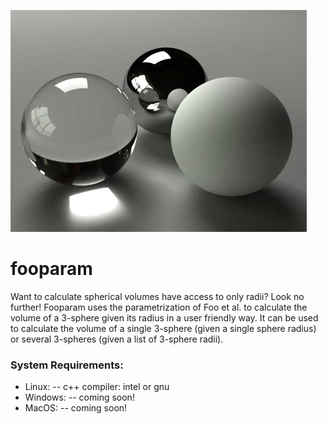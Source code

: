 ![plot](./README_images/3sphere.jpg)

# fooparam
Want to calculate spherical volumes have access to only radii? Look no further! Fooparam uses the parametrization of Foo et al. to calculate the volume of a 3-sphere given its radius in a user friendly way. It can be used to calculate the 
volume of a single 3-sphere (given a single sphere radius) or several 3-spheres (given a list of 3-sphere radii).

### System Requirements:
   - Linux: 
      -- c++ compiler: intel or gnu
   - Windows:
      -- coming soon!
   - MacOS:
      -- coming soon!

